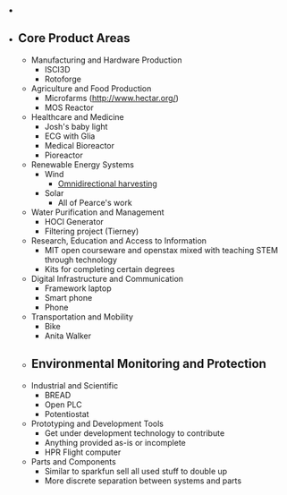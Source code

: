 -
- ## Core Product Areas
	- Manufacturing and Hardware Production
		- ISCI3D
		- Rotoforge
	- Agriculture and Food Production
		- Microfarms (http://www.hectar.org/)
		- MOS Reactor
	- Healthcare and Medicine
		- Josh's baby light
		- ECG with Glia
		- Medical Bioreactor
		- Pioreactor
	- Renewable Energy Systems
		- Wind
			- [Omnidirectional harvesting](https://www.sciencedirect.com/science/article/pii/S1369702123003486)
		- Solar
			- All of Pearce's work
	- Water Purification and Management
		- HOCl Generator
		- Filtering project (Tierney)
	- Research, Education and Access to Information
		- MIT open courseware and openstax mixed with teaching STEM through technology
		- Kits for completing certain degrees
	- Digital Infrastructure and Communication
		- Framework laptop
		- Smart phone
		- Phone
	- Transportation and Mobility
		- Bike
		- Anita Walker
	- Environmental Monitoring and Protection
		-
	- Industrial and Scientific
		- BREAD
		- Open PLC
		- Potentiostat
	- Prototyping and Development Tools
		- Get under development technology to contribute
		- Anything provided as-is or incomplete
		- HPR Flight computer
	- Parts and Components
		- Similar to sparkfun sell all used stuff to double up
		- More discrete separation between systems and parts